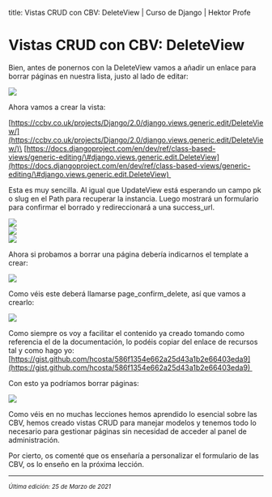 title: Vistas CRUD con CBV: DeleteView | Curso de Django | Hektor Profe

# Vistas CRUD con CBV: DeleteView

Bien, antes de ponernos con la DeleteView vamos a añadir un enlace para
borrar páginas en nuestra lista, justo al lado de editar:

![]({{cdn}}/django/images/image725.png)

Ahora vamos a crear la vista:

[https://ccbv.co.uk/projects/Django/2.0/django.views.generic.edit/DeleteView/](https://ccbv.co.uk/projects/Django/2.0/django.views.generic.edit/DeleteView/)\
[https://docs.djangoproject.com/en/dev/ref/class-based-views/generic-editing/\#django.views.generic.edit.DeleteView](https://docs.djangoproject.com/en/dev/ref/class-based-views/generic-editing/\#django.views.generic.edit.DeleteView) 

Esta es muy sencilla. Al igual que UpdateView está esperando un campo pk
o slug en el Path para recuperar la instancia. Luego mostrará un
formulario para confirmar el borrado y redireccionará a una
success\_url.

![]({{cdn}}/django/images/image328.png)\
![]({{cdn}}/django/images/image761.png)\
![]({{cdn}}/django/images/image465.png)

Ahora si probamos a borrar una página debería indicarnos el template a
crear:

![]({{cdn}}/django/images/image503.png)

Como véis este deberá llamarse page\_confirm\_delete, así que vamos a
crearlo:

![]({{cdn}}/django/images/image611.png)

Como siempre os voy a facilitar el contenido ya creado tomando como
referencia el de la documentación, lo podéis copiar del enlace de
recursos tal y como hago yo:
[https://gist.github.com/hcosta/586f1354e662a25d43a1b2e66403eda9](https://gist.github.com/hcosta/586f1354e662a25d43a1b2e66403eda9) 

Con esto ya podríamos borrar páginas:

![]({{cdn}}/django/images/image208.png)

Como véis en no muchas lecciones hemos aprendido lo esencial sobre las
CBV, hemos creado vistas CRUD para manejar modelos y tenemos todo lo
necesario para gestionar páginas sin necesidad de acceder al panel de
administración.

Por cierto, os comenté que os enseñaría a personalizar el formulario de
las CBV, os lo enseño en la próxima lección.

___
<small class="edited"><i>Última edición: 25 de Marzo de 2021</i></small>